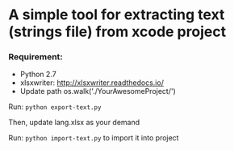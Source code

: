 # A simple tool for extracting text (strings file) from xcode project

### Requirement:
- Python 2.7
- xlsxwriter: http://xlsxwriter.readthedocs.io/
- Update path os.walk('./YourAwesomeProject/')

Run: `python export-text.py`

Then, update lang.xlsx as your demand

Run: `python import-text.py` to import it into project
